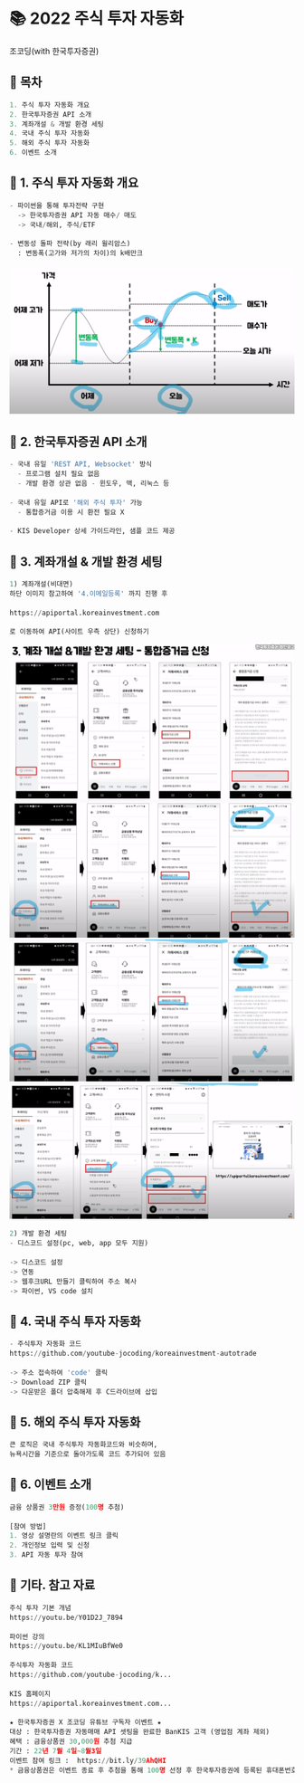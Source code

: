 # 📚 2022 주식 투자 자동화
조코딩(with 한국투자증권)

## 📌 목차
```python
1. 주식 투자 자동화 개요
2. 한국투자증권 API 소개
3. 계좌개설 & 개발 환경 세팅
4. 국내 주식 투자 자동화
5. 해외 주식 투자 자동화
6. 이벤트 소개
```

## 📌 1. 주식 투자 자동화 개요 
```python
- 파이썬을 통해 투자전략 구현
  -> 한국투자증권 API 자동 매수/ 매도
  -> 국내/해외, 주식/ETF

- 변동성 돌파 전략(by 래리 윌리암스)
  : 변동폭(고가와 저가의 차이)의 k배만크
```
![주식투자자동화](./images/%EC%A3%BC%EC%8B%9D%ED%88%AC%EC%9E%901.png)

## 📌 2. 한국투자증권 API 소개
```python
- 국내 유일 'REST API, Websocket' 방식
  - 프로그램 설치 필요 없음
  - 개발 환경 상관 없음 - 윈도우, 맥, 리눅스 등

- 국내 유일 API로 '해외 주식 투자' 가능
  - 통합증거금 이용 시 환전 필요 X

- KIS Developer 상세 가이드라인, 샘플 코드 제공
```

## 📌 3. 계좌개설 & 개발 환경 세팅
```python
1) 계좌개설(비대면)
하단 이미지 참고하여 '4.이메일등록' 까지 진행 후

https://apiportal.koreainvestment.com

로 이동하여 API(사이트 우측 상단) 신청하기
```
![1.계좌개설](./images/%EC%A3%BC%EC%8B%9D%ED%88%AC%EC%9E%902.png)
![2.통합증거금신청](./images/%EC%A3%BC%EC%8B%9D%ED%88%AC%EC%9E%903.png)
![3.해외ETP신청](./images/%EC%A3%BC%EC%8B%9D%ED%88%AC%EC%9E%904.png)
![4.이메일등록](./images/%EC%A3%BC%EC%8B%9D%ED%88%AC%EC%9E%905.png)

```python
2) 개발 환경 세팅
- 디스코드 설정(pc, web, app 모두 지원)

-> 디스코드 설정 
-> 연동 
-> 웹후크URL 만들기 클릭하여 주소 복사
-> 파이썬, VS code 설치
```


## 📌 4. 국내 주식 투자 자동화
```python
- 주식투자 자동화 코드
https://github.com/youtube-jocoding/koreainvestment-autotrade

-> 주소 접속하여 'code' 클릭
-> Download ZIP 클릭
-> 다운받은 폴더 압축해제 후 C드라이브에 삽입
```

## 📌 5. 해외 주식 투자 자동화
```python
큰 로직은 국내 주식투자 자동화코드와 비슷하며, 
뉴욕시간을 기준으로 돌아가도록 코드 추가되어 있음
```

## 📌 6. 이벤트 소개
```python
금융 상품권 3만원 증정(100명 추첨)

[참여 방법]
1. 영상 설명란의 이벤트 링크 클릭
2. 개인정보 입력 및 신청
3. API 자동 투자 참여
```

## 📌 기타. 참고 자료
```python
주식 투자 기본 개념
https://youtu.be/Y01D2J_7894

파이썬 강의
https://youtu.be/KL1MIuBfWe0

주식투자 자동화 코드
https://github.com/youtube-jocoding/k...

KIS 홈페이지
https://apiportal.koreainvestment.com...

★ 한국투자증권 X 조코딩 유튜브 구독자 이벤트 ★
대상 : 한국투자증권 자동매매 API 셋팅을 완료한 BanKIS 고객 (영업점 계좌 제외)
혜택 : 금융상품권 30,000원 추첨 지급
기간 : 22년 7월 4일~8월3일 
이벤트 참여 링크 :  https://bit.ly/39AhQHI
* 금융상품권은 이벤트 종료 후 추첨을 통해 100명 선정 후 한국투자증권에 등록된 휴대폰번호로 익월 중순까지 지급예정
```